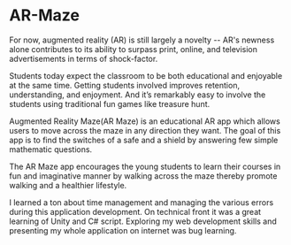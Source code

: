 # AR-Maze

For now, augmented reality (AR) is still largely a novelty -- AR's newness alone contributes to its ability 
to surpass print, online, and television advertisements in terms of shock-factor.

Students today expect the classroom to be both educational and enjoyable at the same time. Getting students involved improves retention, understanding, and enjoyment. And it’s remarkably easy to involve the students using traditional fun games like treasure hunt. 

Augmented Reality Maze(AR Maze) is an educational AR app which allows users to move across the maze in any direction they want. The goal of this app is to find the switches of a safe and a shield by answering few simple mathematic questions.

The AR Maze app encourages the young students to learn their courses in fun and imaginative manner by walking across the maze thereby promote walking and a healthier lifestyle.


I learned a ton about time management and managing the various errors during this application development. On technical front it was a great learning of Unity and C# script. Exploring my web development skills and presenting my whole application on internet was bug learning.
